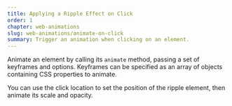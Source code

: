 ```yaml
---
title: Applying a Ripple Effect on Click
order: 1
chapter: web-animations
slug: web-animations/animate-on-click
summary: Trigger an animation when clicking on an element.
---
```


Animate an element by calling its `animate` method, passing a set of keyframes and options. Keyframes can be specified as an array
of objects containing CSS properties to animate.

You can use the click location to set the position of the ripple element, then animate its scale and opacity.
